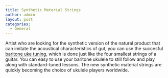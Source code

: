 ```yaml
---
title: Synthetic Material Strings
author: admin
layout: post
categories:
  - General
---
```

Artist who are looking for the synthetic version of the natural product that can imitate the acoustical characteristics of gut, you can use the succesful <a href="http://www.guitarcenter.com/AQUILA/GCEA-Low-Tune-Baritone-Ukulele-Strings-1360601631687.gc">baritone uke tuning</a>, which is done just like the four smallest strings of a guitar. You can easy to use your baritone ukulele to still follow and play along with standard-tuned lessons. The new synthetic material strings are quickly becoming the choice of ukulele players worldwide.
